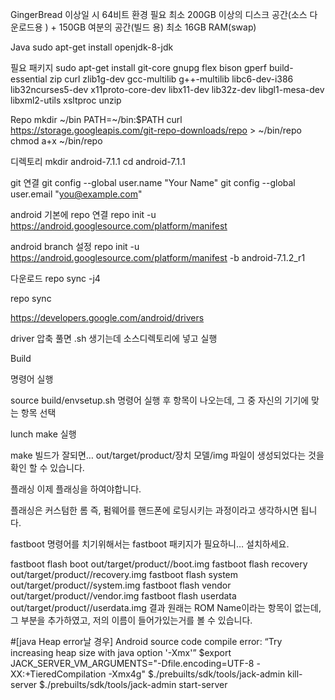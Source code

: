 GingerBread 이상일 시 64비트 환경 필요
최소 200GB 이상의 디스크 공간(소스 다운로드용 ) + 150GB 여분의 공간(빌드 용)
최소 16GB RAM(swap)

Java 
sudo apt-get install openjdk-8-jdk

필요 패키지
sudo apt-get install git-core gnupg flex bison gperf build-essential zip curl zlib1g-dev gcc-multilib g++-multilib libc6-dev-i386 lib32ncurses5-dev x11proto-core-dev libx11-dev lib32z-dev libgl1-mesa-dev libxml2-utils xsltproc unzip

Repo
mkdir ~/bin
PATH=~/bin:$PATH
curl https://storage.googleapis.com/git-repo-downloads/repo > ~/bin/repo
chmod a+x ~/bin/repo

디렉토리 
mkdir android-7.1.1
cd android-7.1.1

git 연결
git config --global user.name "Your Name"
git config --global user.email "you@example.com"

android 기본에 repo 연결
repo init -u https://android.googlesource.com/platform/manifest

android branch 설정
repo init -u https://android.googlesource.com/platform/manifest -b android-7.1.2_r1

다운로드
repo sync -j4

repo sync

https://developers.google.com/android/drivers

driver 압축 풀면 .sh 생기는데 소스디렉토리에 넣고 실행


Build 

명령어 실행

source build/envsetup.sh
명령어 실행 후 항목이 나오는데, 그 중 자신의 기기에 맞는 항목 선택

lunch
make 실행

make
빌드가 잘되면… out/target/product/장치 모델/img 파일이 생성되었다는 것을 확인 할 수 있습니다.

플래싱
이제 플래싱을 하여야합니다.

플래싱은 커스텀한 롬 즉, 펌웨어를 핸드폰에 로딩시키는 과정이라고 생각하시면 됩니다.

fastboot 명령어를 치기위해서는 fastboot 패키지가 필요하니… 설치하세요.

fastboot flash boot out/target/product/<device>/boot.img
fastboot flash recovery out/target/product/<device>/recovery.img
fastboot flash system out/target/product/<device>/system.img
fastboot flash vendor out/target/product/<device>/vendor.img
fastboot flash userdata out/target/product/<device>/userdata.img
결과
원래는 ROM Name이라는 항목이 없는데, 그 부분을 추가하였고, 저의 이름이 들어가있는거를 볼 수 있습니다.


#[java Heap error날 경우]
Android source code compile error: “Try increasing heap size with java option '-Xmx<size>'”
$export JACK_SERVER_VM_ARGUMENTS="-Dfile.encoding=UTF-8 -XX:+TieredCompilation -Xmx4g"
$./prebuilts/sdk/tools/jack-admin kill-server
$./prebuilts/sdk/tools/jack-admin start-server